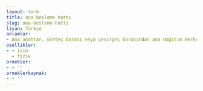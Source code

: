 ```yaml
---
layout: term
title: ana besleme hattı
slug: ana-besleme-hatti
lisan: Türkçe
anlamlar:
- Ana anahtar, üreteç barası veya çevirgeç barasından ana dağıtım merkezine gelen besleme hattı
ozellikler:
- - isim
  - fizik
ornekler:
- - ''
orneklerkaynak:
- - ''
---
```

